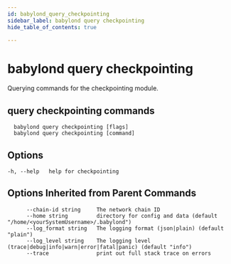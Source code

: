 ```yaml
---
id: babylond_query_checkpointing
sidebar_label: babylond query checkpointing
hide_table_of_contents: true

---
```


# babylond query checkpointing
Querying commands for the checkpointing module.
## query checkpointing commands
```
  babylond query checkpointing [flags]
  babylond query checkpointing [command]
```
## Options
```
-h, --help   help for checkpointing
```
## Options Inherited from Parent Commands
```
      --chain-id string     The network chain ID
      --home string         directory for config and data (default "/home/<yourSystemUsername>/.babylond")
      --log_format string   The logging format (json|plain) (default "plain")
      --log_level string    The logging level (trace|debug|info|warn|error|fatal|panic) (default "info")
      --trace               print out full stack trace on errors
```